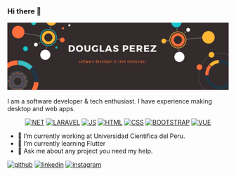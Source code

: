 ### Hi there 👋

![Profile Banner](https://raw.githubusercontent.com/Doug9507/Doug9507/master/Profile-Banner.png)

I am a software developer & tech enthusiast. I have experience making desktop and web apps.

<p align="center">
<a href="https://img.shields.io/badge/Backend-.NET-blue" target="_blank"><img src="https://img.shields.io/badge/Backend-.NET-blue" alt="NET"></a>
<a href="https://img.shields.io/badge/Backend-Laravel-red" target="_blank"><img src="https://img.shields.io/badge/Backend-Laravel-red" alt="LARAVEL"></a>
<a href="https://img.shields.io/badge/Frontend-JS-yellow" target="_blank"><img src="https://img.shields.io/badge/Frontend-JS-yellow" alt="JS"></a>
<a href="https://img.shields.io/badge/Frontend-HTML-orange" target="_blank"><img src="https://img.shields.io/badge/Frontend-HTML-orange" alt="HTML"></a>
<a href="https://img.shields.io/badge/Frontend-CSS-green" target="_blank"><img src="https://img.shields.io/badge/Frontend-CSS-green" alt="CSS"></a>
<a href="https://img.shields.io/badge/Frontend-BOOTSTRAP-blueviolet" target="_blank"><img src="https://img.shields.io/badge/Frontend-BOOTSTRAP-blueviolet" alt="BOOTSTRAP"></a>
<a href="https://img.shields.io/badge/Frontend-VUE-brightgreen" target="_blank"><img src="https://img.shields.io/badge/Frontend-VUE-brightgreen" alt="VUE"></a>
</p>

- 🔭 I’m currently working at Universidad Cientifica del Peru. 
- 🌱 I’m currently learning Flutter 
- 💬 Ask me about any project you need my help. 


[<img src='https://cdn.jsdelivr.net/npm/simple-icons@3.0.1/icons/github.svg' alt='github' height='40'>](https://github.com/Doug9507)  [<img src='https://cdn.jsdelivr.net/npm/simple-icons@3.0.1/icons/linkedin.svg' alt='linkedin' height='40'>](https://www.linkedin.com/in/jaime-douglas-pérez-barbarán-23aa29155//)  [<img src='https://cdn.jsdelivr.net/npm/simple-icons@3.0.1/icons/instagram.svg' alt='instagram' height='40'>](https://www.instagram.com/doug.perez/?hl=es-la/)  
<!--
**Doug9507/Doug9507** is a ✨ _special_ ✨ repository because its `README.md` (this file) appears on your GitHub profile.

Here are some ideas to get you started:

- 🔭 I’m currently working on ...
- 🌱 I’m currently learning ...
- 👯 I’m looking to collaborate on ...
- 🤔 I’m looking for help with ...
- 💬 Ask me about ...
- 📫 How to reach me: ...
- 😄 Pronouns: ...
- ⚡ Fun fact: ...
-->
